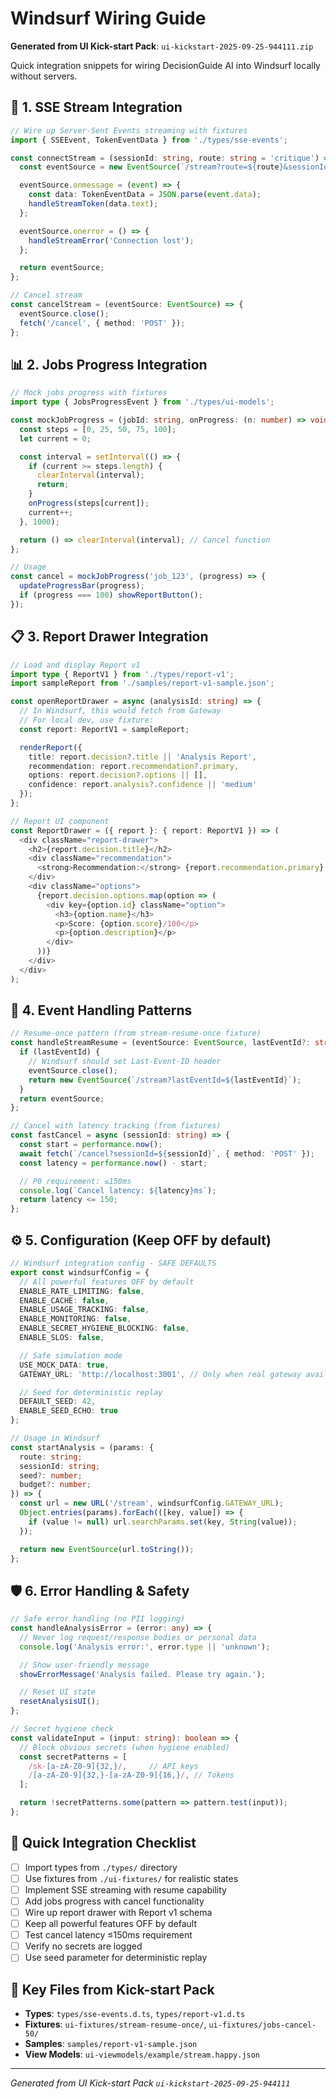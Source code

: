 # Windsurf Wiring Guide

**Generated from UI Kick-start Pack**: `ui-kickstart-2025-09-25-944111.zip`

Quick integration snippets for wiring DecisionGuide AI into Windsurf locally without servers.

## 🔌 1. SSE Stream Integration

```typescript
// Wire up Server-Sent Events streaming with fixtures
import { SSEEvent, TokenEventData } from './types/sse-events';

const connectStream = (sessionId: string, route: string = 'critique') => {
  const eventSource = new EventSource(`/stream?route=${route}&sessionId=${sessionId}`);

  eventSource.onmessage = (event) => {
    const data: TokenEventData = JSON.parse(event.data);
    handleStreamToken(data.text);
  };

  eventSource.onerror = () => {
    handleStreamError('Connection lost');
  };

  return eventSource;
};

// Cancel stream
const cancelStream = (eventSource: EventSource) => {
  eventSource.close();
  fetch('/cancel', { method: 'POST' });
};
```

## 📊 2. Jobs Progress Integration

```typescript
// Mock jobs progress with fixtures
import type { JobsProgressEvent } from './types/ui-models';

const mockJobProgress = (jobId: string, onProgress: (n: number) => void) => {
  const steps = [0, 25, 50, 75, 100];
  let current = 0;

  const interval = setInterval(() => {
    if (current >= steps.length) {
      clearInterval(interval);
      return;
    }
    onProgress(steps[current]);
    current++;
  }, 1000);

  return () => clearInterval(interval); // Cancel function
};

// Usage
const cancel = mockJobProgress('job_123', (progress) => {
  updateProgressBar(progress);
  if (progress === 100) showReportButton();
});
```

## 📋 3. Report Drawer Integration

```typescript
// Load and display Report v1
import type { ReportV1 } from './types/report-v1';
import sampleReport from './samples/report-v1-sample.json';

const openReportDrawer = async (analysisId: string) => {
  // In Windsurf, this would fetch from Gateway
  // For local dev, use fixture:
  const report: ReportV1 = sampleReport;

  renderReport({
    title: report.decision?.title || 'Analysis Report',
    recommendation: report.recommendation?.primary,
    options: report.decision?.options || [],
    confidence: report.analysis?.confidence || 'medium'
  });
};

// Report UI component
const ReportDrawer = ({ report }: { report: ReportV1 }) => (
  <div className="report-drawer">
    <h2>{report.decision.title}</h2>
    <div className="recommendation">
      <strong>Recommendation:</strong> {report.recommendation.primary}
    </div>
    <div className="options">
      {report.decision.options.map(option => (
        <div key={option.id} className="option">
          <h3>{option.name}</h3>
          <p>Score: {option.score}/100</p>
          <p>{option.description}</p>
        </div>
      ))}
    </div>
  </div>
);
```

## 🎯 4. Event Handling Patterns

```typescript
// Resume-once pattern (from stream-resume-once fixture)
const handleStreamResume = (eventSource: EventSource, lastEventId?: string) => {
  if (lastEventId) {
    // Windsurf should set Last-Event-ID header
    eventSource.close();
    return new EventSource(`/stream?lastEventId=${lastEventId}`);
  }
  return eventSource;
};

// Cancel with latency tracking (from fixtures)
const fastCancel = async (sessionId: string) => {
  const start = performance.now();
  await fetch(`/cancel?sessionId=${sessionId}`, { method: 'POST' });
  const latency = performance.now() - start;

  // P0 requirement: ≤150ms
  console.log(`Cancel latency: ${latency}ms`);
  return latency <= 150;
};
```

## ⚙️ 5. Configuration (Keep OFF by default)

```typescript
// Windsurf integration config - SAFE DEFAULTS
export const windsurfConfig = {
  // All powerful features OFF by default
  ENABLE_RATE_LIMITING: false,
  ENABLE_CACHE: false,
  ENABLE_USAGE_TRACKING: false,
  ENABLE_MONITORING: false,
  ENABLE_SECRET_HYGIENE_BLOCKING: false,
  ENABLE_SLOS: false,

  // Safe simulation mode
  USE_MOCK_DATA: true,
  GATEWAY_URL: 'http://localhost:3001', // Only when real gateway available

  // Seed for deterministic replay
  DEFAULT_SEED: 42,
  ENABLE_SEED_ECHO: true
};

// Usage in Windsurf
const startAnalysis = (params: {
  route: string;
  sessionId: string;
  seed?: number;
  budget?: number;
}) => {
  const url = new URL('/stream', windsurfConfig.GATEWAY_URL);
  Object.entries(params).forEach(([key, value]) => {
    if (value != null) url.searchParams.set(key, String(value));
  });

  return new EventSource(url.toString());
};
```

## 🛡️ 6. Error Handling & Safety

```typescript
// Safe error handling (no PII logging)
const handleAnalysisError = (error: any) => {
  // Never log request/response bodies or personal data
  console.log('Analysis error:', error.type || 'unknown');

  // Show user-friendly message
  showErrorMessage('Analysis failed. Please try again.');

  // Reset UI state
  resetAnalysisUI();
};

// Secret hygiene check
const validateInput = (input: string): boolean => {
  // Block obvious secrets (when hygiene enabled)
  const secretPatterns = [
    /sk-[a-zA-Z0-9]{32,}/,     // API keys
    /[a-zA-Z0-9]{32,}-[a-zA-Z0-9]{16,}/, // Tokens
  ];

  return !secretPatterns.some(pattern => pattern.test(input));
};
```

## 🚀 Quick Integration Checklist

- [ ] Import types from `./types/` directory
- [ ] Use fixtures from `./ui-fixtures/` for realistic states
- [ ] Implement SSE streaming with resume capability
- [ ] Add jobs progress with cancel functionality
- [ ] Wire up report drawer with Report v1 schema
- [ ] Keep all powerful features OFF by default
- [ ] Test cancel latency ≤150ms requirement
- [ ] Verify no secrets are logged
- [ ] Use seed parameter for deterministic replay

## 🔗 Key Files from Kick-start Pack

- **Types**: `types/sse-events.d.ts`, `types/report-v1.d.ts`
- **Fixtures**: `ui-fixtures/stream-resume-once/`, `ui-fixtures/jobs-cancel-50/`
- **Samples**: `samples/report-v1-sample.json`
- **View Models**: `ui-viewmodels/example/stream.happy.json`

---
*Generated from UI Kick-start Pack `ui-kickstart-2025-09-25-944111`*